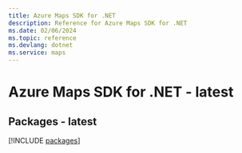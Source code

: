 ```yaml
---
title: Azure Maps SDK for .NET
description: Reference for Azure Maps SDK for .NET
ms.date: 02/06/2024
ms.topic: reference
ms.devlang: dotnet
ms.service: maps
---
```

# Azure Maps SDK for .NET - latest
## Packages - latest
[!INCLUDE [packages](maps-index.md)]